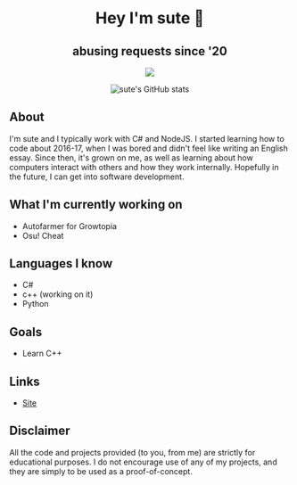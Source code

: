 <h1 align="center">Hey I'm sute 👋</h1>
<h2 align="center">abusing requests since '20</h2>

<div align="center">

  <img src="https://discord.c99.nl/widget/theme-1/788840668654338080.png"></img>

  ![sute's GitHub stats](https://github-readme-stats.vercel.app/api?username=xSute&show_icons=true&theme=radical)
</div>

## About
I'm sute and I typically work with C# and NodeJS. I started learning how to code about 2016-17, when I was bored and didn't feel like writing an English essay. Since then, it's grown on me, as well as learning about how computers interact with others and how they work internally. Hopefully in the future, I can get into software development.

## What I'm currently working on
* Autofarmer for Growtopia
* Osu! Cheat

## Languages I know
* C#
* c++ (working on it)
* Python

## Goals
* Learn C++


## Links
* [Site](https://www.lunafarm.app/)


## Disclaimer
All the code and projects provided (to you, from me) are strictly for educational purposes. I do not encourage use of any of my projects, and they are simply to be used as a proof-of-concept.
